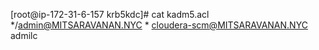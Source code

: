 [root@ip-172-31-6-157 krb5kdc]# cat kadm5.acl
*/admin@MITSARAVANAN.NYC *
cloudera-scm@MITSARAVANAN.NYC admilc

